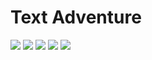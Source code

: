 # Text Adventure
![](https://tokei.rs/b1/github/Fritzist/Text-Adventure)
![](https://tokei.rs/b1/github/Fritzist/Text-Adventure?category=blanks)
![](https://tokei.rs/b1/github/Fritzist/Text-Adventure?category=code)
![](https://tokei.rs/b1/github/Fritzist/Text-Adventure?category=comments)
![](https://tokei.rs/b1/github/Fritzist/Text-Adventure?category=files)